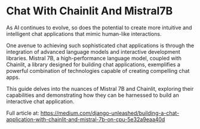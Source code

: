 # Chat With Chainlit And Mistral7B

As AI continues to evolve, so does the potential to create more intuitive and intelligent chat applications that mimic human-like interactions.

One avenue to achieving such sophisticated chat applications is through the integration of advanced language models and interactive development libraries. Mistral 7B, a high-performance language model, coupled with Chainlit, a library designed for building chat applications, exemplifies a powerful combination of technologies capable of creating compelling chat apps.

This guide delves into the nuances of Mistral 7B and Chainlit, exploring their capabilities and demonstrating how they can be harnessed to build an interactive chat application. 

Full article at: https://medium.com/django-unleashed/building-a-chat-application-with-chainlit-and-mistral-7b-on-cpu-5e32a9eaa40d

